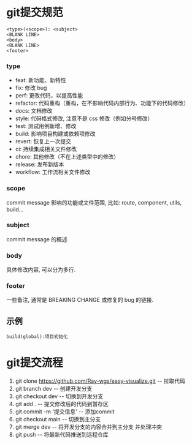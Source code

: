 # git提交规范
```
<type>(<scope>): <subject>
<BLANK LINE>
<body>
<BLANK LINE>
<footer>
```
### type
* feat: 新功能、新特性
* fix: 修改 bug
* perf: 更改代码，以提高性能
* refactor: 代码重构（重构，在不影响代码内部行为、功能下的代码修改）
* docs: 文档修改
* style: 代码格式修改, 注意不是 css 修改（例如分号修改）
* test: 测试用例新增、修改
* build: 影响项目构建或依赖项修改
* revert: 恢复上一次提交
* ci: 持续集成相关文件修改
* chore: 其他修改（不在上述类型中的修改）
* release: 发布新版本
* workflow: 工作流相关文件修改
### scope
commit message 影响的功能或文件范围, 比如: route, component, utils, build...
### subject
commit message 的概述

### body
具体修改内容, 可以分为多行.

### footer
一些备注, 通常是 BREAKING CHANGE 或修复的 bug 的链接.
## 示例
```
build(global):项目初始化
```
# git提交流程
1. git clone https://github.com/Ray-wgs/easy-visualize.git -- 拉取代码
2. git branch dev -- 创建开发分支
3. git checkout dev -- 切换到开发分支
4. git add . -- 提交修改后的代码到暂存区
5. git commit -m '提交信息' -- 添加commit
6. git checkout main -- 切换到主分支
7. git merge dev -- 将开发分支的内容合并到主分支 并处理冲突
8. git push -- 将最新代码推送到远程仓库